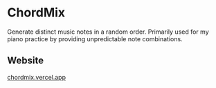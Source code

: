 # ChordMix

Generate distinct music notes in a random order. Primarily used for my piano practice by providing unpredictable note combinations.

## Website

[chordmix.vercel.app](https://chordmix.vercel.app/)
